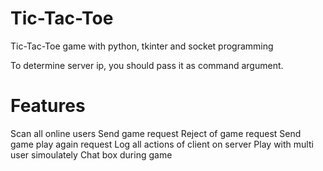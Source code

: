 # Tic-Tac-Toe

Tic-Tac-Toe game with python, tkinter and socket programming

To determine server ip, you should pass it as command argument.

# Features

Scan all online users
Send game request 
Reject of game request 
Send game play again request 
Log all actions of client on server
Play with multi user simoulately
Chat box during game